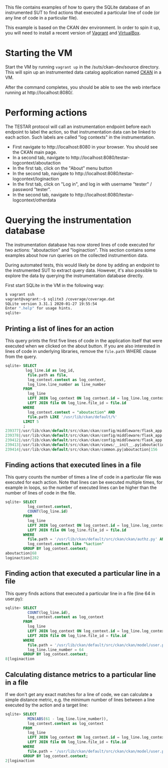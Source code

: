 This file contains examples of how to query the SQLite database
of an instrumented SUT to find actions that executed a particular
line of code (or any line of code in a particular file).

This example is based on the CKAN dev environment. In order to spin
it up, you will need to install a recent version of [Vagrant](https://vagrantup.com)
and [VirtualBox](https://virtualbox.org). 

# Starting the VM

Start the VM by running `vagrant up` in the /suts/ckan-dev/source directory. This
will spin up an instrumented data catalog application named [CKAN](https://ckan.org)
in a VM. 

After the command completes, you should be able to see the web interface
running at http://localhost:8080/.

# Performing actions

The TESTAR protocol will call an instrumentation endpoint before each endpoint to
label the action, so that instrumentation data can be linked to each action. Such
labels are called "log contexts" in the instrumentation.

* First navigate to http://localhost:8080 in your browser. You should see the CKAN main page.
* In a second tab, navigate to http://localhost:8080/testar-logcontext/aboutaction
* In the first tab, click on the "About" menu button
* In the second tab, navigate to http://localhost:8080/testar-logcontext/loginaction
* In the first tab, click on "Log in", and log in with username "tester" / password "tester".
* In the second tab, navigate to http://localhost:8080/testar-logcontext/otherdata

# Querying the instrumentation database

The instrumentation database has now stored lines of code executed for two actions: "aboutaction"
and "loginaction". This section contains some examples about how run queries on the collected
instrumention data.

During automated tests, this would likely be done by adding an endpoint to the instrumented SUT
to extract query data. However, it's also possible to explore the data by querying the instrumentation
database directly.

First start SQLite in the VM in the following way:

```bash
$ vagrant ssh
vagrant@vagrant:~$ sqlite3 /coverage/coverage.dat 
SQLite version 3.31.1 2020-01-27 19:55:54
Enter ".help" for usage hints.
sqlite> 
```

## Printing a list of lines for an action

This query prints the first five lines of code in the application
itself that were executed when we clicked on the about button. If you
are also interested in lines of code in underlying libraries, remove
the `file.path` WHERE clause from the query.

```sql
sqlite> SELECT
         log_line.id as log_id,
          file.path as file,
          log_context.context as log_context,
          log_line.line_number as line_number
        FROM
          log_line
          LEFT JOIN log_context ON log_context.id = log_line.log_context_id
          LEFT JOIN file ON log_line.file_id = file.id
        WHERE
          log_context.context = "aboutaction" AND
          file.path LIKE '/usr/lib/ckan/default/%'
        LIMIT 5
        ;
239377|/usr/lib/ckan/default/src/ckan/ckan/config/middleware/flask_app.py|aboutaction|428
239378|/usr/lib/ckan/default/src/ckan/ckan/config/middleware/flask_app.py|aboutaction|397
239412|/usr/lib/ckan/default/src/ckan/ckan/config/middleware/flask_app.py|aboutaction|400
239413|/usr/lib/ckan/default/src/ckan/ckan/views/__init__.py|aboutaction|48
239414|/usr/lib/ckan/default/src/ckan/ckan/common.py|aboutaction|156
```

## Finding actions that executed lines in a file

This query counts the number of times a line of code in a particular file was executed
for each action. Note that lines can be executed multiple times, for example in loops,
so the number of executed lines can be higher than the number of lines of code in the file.

```sql
sqlite> SELECT
          log_context.context,
          COUNT(log_line.id)
        FROM
          log_line
          LEFT JOIN log_context ON log_context.id = log_line.log_context_id
          LEFT JOIN file ON log_line.file_id = file.id
        WHERE
          file.path = '/usr/lib/ckan/default/src/ckan/ckan/authz.py' AND
          log_context.context like "%action"
        GROUP BY log_context.context;
aboutaction|68
loginaction|282
```

## Finding action that executed a particular line in a file

This query finds actions that executed a particular line in a file (line 64
in user.py):

```sql
sqlite> SELECT
          COUNT(log_line.id),
          log_context.context as log_context
        FROM
          log_line
          LEFT JOIN log_context ON log_context.id = log_line.log_context_id
          LEFT JOIN file ON log_line.file_id = file.id
        WHERE 
          file.path = '/usr/lib/ckan/default/src/ckan/ckan/model/user.py' AND
          log_line.line_number = 64
        GROUP BY log_context.context;
8|loginaction
```

## Calculating distance metrics to a particular line in a file

If we don't get any exact matches for a line of code, we can calculate
a simple distance metric, e.g. the minimum number of lines between a line
executed by the action and a target line:

```sql
sqlite> SELECT
          MIN(ABS(61 - log_line.line_number)),
          log_context.context as log_context
        FROM
          log_line
          LEFT JOIN log_context ON log_context.id = log_line.log_context_id
          LEFT JOIN file ON log_line.file_id = file.id
        WHERE 
          file.path = '/usr/lib/ckan/default/src/ckan/ckan/model/user.py'
        GROUP BY log_context.context;
2|loginaction
```
